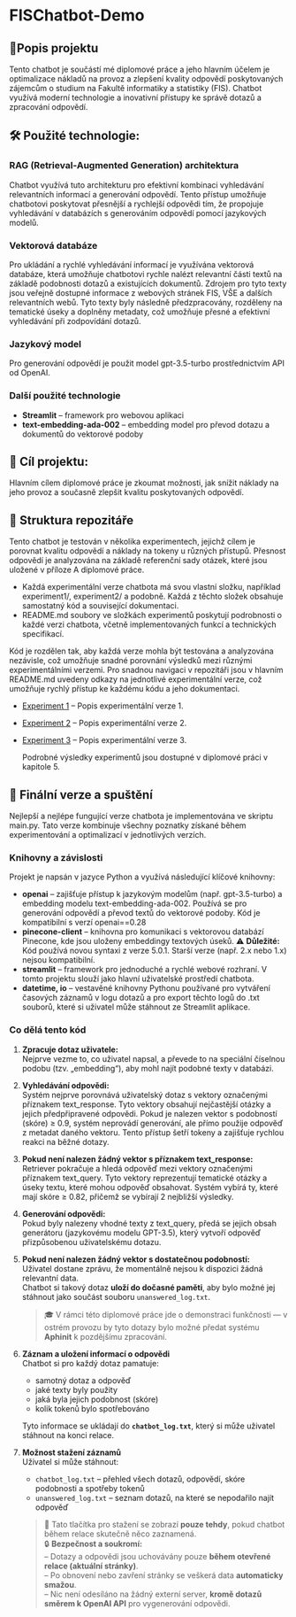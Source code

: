 # FISChatbot-Demo
## 🤖Popis projektu
Tento chatbot je součástí mé diplomové práce a jeho hlavním účelem je optimalizace nákladů na provoz a zlepšení kvality odpovědí poskytovaných zájemcům o studium na Fakultě informatiky a statistiky (FIS). Chatbot využívá moderní technologie a inovativní přístupy ke správě dotazů a zpracování odpovědí.
## 🛠️  Použité technologie:
### RAG (Retrieval-Augmented Generation) architektura
Chatbot využívá tuto architekturu pro efektivní kombinaci vyhledávání relevantních informací a generování odpovědí. Tento přístup umožňuje chatbotovi poskytovat přesnější a rychlejší odpovědi tím, že propojuje vyhledávání v databázích s generováním odpovědí pomocí jazykových modelů.
### Vektorová databáze
Pro ukládání a rychlé vyhledávání informací je využívána vektorová databáze, která umožňuje chatbotovi rychle nalézt relevantní části textů na základě podobnosti dotazů a existujících dokumentů.
Zdrojem pro tyto texty jsou veřejně dostupné informace z webových stránek FIS, VŠE a dalších relevantních webů.
Tyto texty byly následně předzpracovány, rozděleny na tematické úseky a doplněny metadaty, což umožňuje přesné a efektivní vyhledávání při zodpovídání dotazů.

### Jazykový model
Pro generování odpovědí je použit model gpt-3.5-turbo prostřednictvím API od OpenAI.

### Další použité technologie

- **Streamlit** – framework pro webovou aplikaci
- **text-embedding-ada-002** – embedding model pro převod dotazu a dokumentů do vektorové podoby



## 🎯 Cíl projektu:
Hlavním cílem diplomové práce je zkoumat možnosti, jak snížit náklady na jeho provoz a současně zlepšit kvalitu poskytovaných odpovědí.

## 📁 Struktura repozitáře

Tento chatbot je testován v několika experimentech, jejichž cílem je porovnat kvalitu odpovědí a náklady na tokeny u různých přístupů. Přesnost odpovědí je analyzována na základě referenční sady otázek, které jsou uložené v příloze A diplomové práce.

- Každá experimentální verze chatbota má svou vlastní složku, například experiment1/, experiment2/ a podobně. Každá z těchto složek obsahuje samostatný kód a související dokumentaci.
- README.md soubory ve složkách experimentů poskytují podrobnosti o každé verzi chatbota, včetně implementovaných funkcí a technických specifikací.

Kód je rozdělen tak, aby každá verze mohla být testována a analyzována nezávisle, což umožňuje snadné porovnání výsledků mezi různými experimentálními verzemi. Pro snadnou navigaci v repozitáři jsou v hlavním README.md uvedeny odkazy na jednotlivé experimentální verze, což umožňuje rychlý přístup ke každému kódu a jeho dokumentaci.

- [Experiment 1](experiment1/README.md) – Popis experimentální verze 1.
- [Experiment 2](experiment2/README.md) – Popis experimentální verze 2.
- [Experiment 3](experiment3/README.md) – Popis experimentální verze 3.

  Podrobné výsledky experimentů jsou dostupné v diplomové práci v kapitole 5.

## 🚀 Finální verze a spuštění
Nejlepší a nejlépe fungující verze chatbota je implementována ve skriptu main.py. Tato verze kombinuje všechny poznatky získané během experimentování a optimalizací v jednotlivých verzích.
### Knihovny a závislosti
Projekt je napsán v jazyce Python a využívá následující klíčové knihovny:
- **openai** –  zajišťuje přístup k jazykovým modelům (např. gpt-3.5-turbo) a embedding modelu text-embedding-ada-002. Používá se pro generování odpovědí a převod textů do vektorové podoby. Kód je kompatibilní s verzí openai==0.28
- **pinecone-client** – knihovna pro komunikaci s vektorovou databází Pinecone, kde jsou uloženy embeddingy textových úseků. ⚠️ **Důležité:** Kód používá novou syntaxi z verze 5.0.1. Starší verze (např. 2.x nebo 1.x) nejsou kompatibilní.
- **streamlit** – framework pro jednoduché a rychlé webové rozhraní. V tomto projektu slouží jako hlavní uživatelské prostředí chatbota.
- **datetime, io** – vestavěné knihovny Pythonu používané pro vytváření časových záznamů v logu dotazů a pro export těchto logů do .txt souborů, které si uživatel může stáhnout ze Streamlit aplikace.

### Co dělá tento kód

1. **Zpracuje dotaz uživatele:**  
   Nejprve vezme to, co uživatel napsal, a převede to na speciální číselnou podobu (tzv. „embedding“), aby mohl najít podobné texty v databázi.

2. **Vyhledávání odpovědi:**  
   Systém nejprve porovnává uživatelský dotaz s vektory označenými příznakem text_response. Tyto vektory obsahují nejčastější otázky a jejich předpřipravené odpovědi. Pokud je nalezen vektor s podobností (skóre) ≥ 0.9, systém neprovádí generování, ale přímo použije odpověď z metadat daného vektoru. Tento přístup šetří tokeny a zajišťuje rychlou reakci na běžné dotazy.

3. **Pokud není nalezen žádný vektor s příznakem text_response:**  
   Retriever pokračuje a hledá odpověď mezi vektory označenými příznakem text_query. Tyto vektory reprezentují tematické otázky a úseky textu, které mohou odpověď obsahovat. Systém vybírá ty, které mají skóre ≥ 0.82, přičemž se vybírají 2 nejbližší výsledky.

4. **Generování odpovědi:**  
   Pokud byly nalezeny vhodné texty z text_query, předá se jejich obsah generátoru (jazykovému modelu GPT-3.5), který vytvoří odpověď přizpůsobenou uživatelskému dotazu​.

5. **Pokud není nalezen žádný vektor s dostatečnou podobností:**  
   Uživatel dostane zprávu, že momentálně nejsou k dispozici žádná relevantní data.  
   Chatbot si takový dotaz **uloží do dočasné paměti**, aby bylo možné jej stáhnout jako součást souboru `unanswered_log.txt`.  
   > 🎓 V rámci této diplomové práce jde o demonstraci funkčnosti — v ostrém provozu by tyto dotazy bylo možné předat systému **Aphinit** k pozdějšímu zpracování.

6. **Záznam a uložení informací o odpovědi**  
   Chatbot si pro každý dotaz pamatuje:
   - samotný dotaz a odpověď  
   - jaké texty byly použity  
   - jaká byla jejich podobnost (skóre)  
   - kolik tokenů bylo spotřebováno  

   Tyto informace se ukládají do **`chatbot_log.txt`**, který si může uživatel stáhnout na konci relace.

7. **Možnost stažení záznamů**  
   Uživatel si může stáhnout:
   - `chatbot_log.txt` – přehled všech dotazů, odpovědí, skóre podobnosti a spotřeby tokenů  
   - `unanswered_log.txt` – seznam dotazů, na které se nepodařilo najít odpověď

   > 📌 Tato tlačítka pro stažení se zobrazí **pouze tehdy**, pokud chatbot během relace skutečně něco zaznamená.  
   > 🔒 **Bezpečnost a soukromí:**  
   > – Dotazy a odpovědi jsou uchovávány pouze **během otevřené relace (aktuální stránky)**.  
   > – Po obnovení nebo zavření stránky se veškerá data **automaticky smažou**.  
   > – Nic není odesíláno na žádný externí server, **kromě dotazů směrem k OpenAI API** pro vygenerování odpovědi.

